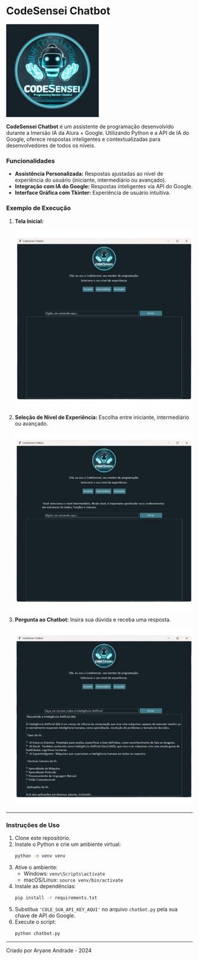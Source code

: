 # CodeSensei Chatbot

![Logo do CodeSensei](img/logo2.png)

**CodeSensei Chatbot** é um assistente de programação desenvolvido durante a Imersão IA da Alura + Google. Utilizando Python e a API de IA do Google, oferece respostas inteligentes e contextualizadas para desenvolvedores de todos os níveis.

### Funcionalidades

- **Assistência Personalizada:** Respostas ajustadas ao nível de experiência do usuário (iniciante, intermediário ou avançado).
- **Integração com IA do Google:** Respostas inteligentes via API do Google.
- **Interface Gráfica com Tkinter:** Experiência de usuário intuitiva.

### Exemplo de Execução

1. **Tela Inicial:**

   ![Tela inicial](telas_img/1.png)

2. **Seleção de Nível de Experiência:** Escolha entre iniciante, intermediário ou avançado.

   ![Nível de Experiência](telas_img/3.png)

3. **Pergunta ao Chatbot:** Insira sua dúvida e receba uma resposta.

   ![Pergunta ao Chatbot](telas_img/2.png)

---

### Instruções de Uso

1. Clone este repositório.
2. Instale o Python e crie um ambiente virtual:
    ```bash
    python -m venv venv
    ```
3. Ative o ambiente:
    - Windows: `venv\Scripts\activate`
    - macOS/Linux: `source venv/bin/activate`
4. Instale as dependências:
    ```bash
    pip install -r requirements.txt
    ```
5. Substitua `'COLE_SUA_API_KEY_AQUI'` no arquivo `chatbot.py` pela sua chave de API do Google.
6. Execute o script:
    ```bash
    python chatbot.py
    ```

---

Criado por Aryane Andrade - 2024
